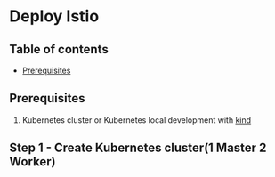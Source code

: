 # Deploy Istio
## Table of contents
  - [Prerequisites](#prerequisites)
## Prerequisites
1. Kubernetes cluster or Kubernetes local development with [kind](../local-development/kind/README.md)
## Step 1 - Create Kubernetes cluster(1 Master 2 Worker)
```shell
```